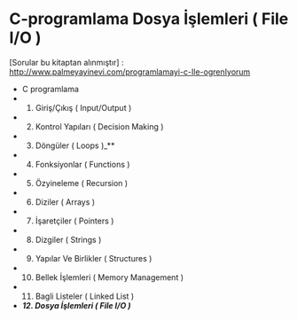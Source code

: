 # C-programlama Dosya İşlemleri ( File I/O )
[Sorular bu kitaptan alınmıştır] : http://www.palmeyayinevi.com/programlamayi-c-Ile-ogrenIyorum

* C programlama
* 01. Giriş/Çıkış ( Input/Output )
* 02. Kontrol Yapıları ( Decision Making )
* 03. Döngüler ( Loops )_**
* 04. Fonksiyonlar ( Functions )
* 05. Özyineleme ( Recursion )
* 06. Diziler ( Arrays )
* 07. İşaretçiler ( Pointers )
* 08. Dizgiler ( Strings )
* 09. Yapılar Ve Birlikler ( Structures )
* 10. Bellek İşlemleri ( Memory Management )
* 11. Bagli Listeler ( Linked List )
* **_12. Dosya İşlemleri ( File I/O )_**
